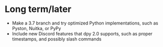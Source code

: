 # Long term/later
- Make a 3.7 branch and try optimized Python implementations, such as Pyston, Nuitka, or PyPy
- Include new Discord features that dpy 2.0 supports, such as proper timestamps, and possibly slash commands
